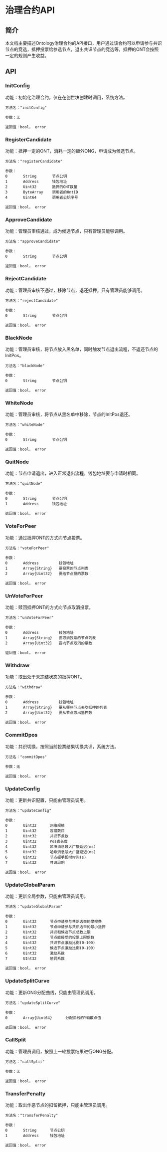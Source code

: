 # 治理合约API
## 简介
本文档主要描述Ontology治理合约的API接口，用户通过该合约可以申请参与共识节点的竞选，抵押投票给参选节点，退出共识节点的竞选等，抵押的ONT会按照一定的规则产生收益。
## API
### InitConfig
功能：初始化治理合约，仅在在创世块创建时调用，系统方法。
```text
方法名："initConfig"

参数：无

返回值：bool， error
```
### RegisterCandidate
功能：抵押一定的ONT，消耗一定的额外ONG，申请成为候选节点。 
```text
方法名："registerCandidate"

参数：
0       String       节点公钥
1       Address      钱包地址
2       Uint32       抵押的ONT数量
3       ByteArray    调用者的OntID
4       Uint64       调用者公钥序号

返回值：bool， error
```
### ApproveCandidate
功能：管理员审核通过，成为候选节点，只有管理员能够调用。

```text
方法名："approveCandidate"

参数：
0       String       节点公钥

返回值：bool， error
```
### RejectCandidate
功能：管理员审核不通过，移除节点，退还抵押，只有管理员能够调用。

```text
方法名："rejectCandidate"

参数：
0       String       节点公钥

返回值：bool， error
```
### BlackNode
功能：管理员审核，将节点放入黑名单，同时触发节点退出流程，不返还节点的InitPos。

```text
方法名："blackNode"

参数：
0       String       节点公钥

返回值：bool， error
```
### WhiteNode
功能：管理员审核，将节点从黑名单中移除，节点的InitPos退还。

```text
方法名："whiteNode"

参数：
0       String       节点公钥

返回值：bool， error
```
### QuitNode
功能：节点申请退出，进入正常退出流程，钱包地址要与申请时相同。

```text
方法名："quitNode"

参数：
0       String       节点公钥
1       Address      钱包地址

返回值：bool， error
```
### VoteForPeer
功能：通过抵押ONT的方式向节点投票。

```text
方法名："voteForPeer"

参数：
0       Address         钱包地址
1       Array{String}   要投票的节点列表
2       Array{Uint32}   要给节点投的票数

返回值：bool， error
```
### UnVoteForPeer
功能：赎回抵押ONT的方式向节点取消投票。

```text
方法名："unVoteForPeer"

参数：
0       Address         钱包地址
1       Array{String}   要取消投票的节点列表
2       Array{Uint32}   要向节点取消的票数

返回值：bool， error
```
### Withdraw
功能：取出处于未冻结状态的抵押ONT。

```text
方法名："withdraw"

参数：
0       Address         钱包地址
1       Array{String}   要从哪些节点去吃抵押的列表
2       Array{Uint32}   要从节点取出抵押数

返回值：bool， error
```
### CommitDpos
功能：共识切换，按照当前投票结果切换共识，系统方法。

```text
方法名："commitDpos"

参数：无

返回值：bool， error
```
### UpdateConfig
功能：更新共识配置，只能由管理员调用。

```text
方法名："updateConfig"

参数：
0       Uint32      网络规模
1       Uint32      容错数目
2       Uint32      共识节点数
3       Uint32      Pos表长度
4       Uint32      区块消息最大广播延迟(ms)
5       Uint32      哈希消息最大广播延迟(ms)
6       Uint32      节点握手超时时间(s)
7       Uint32      共识周期

返回值：bool， error
```
### UpdateGlobalParam
功能：更新全局参数，只能由管理员调用。

```text
方法名："updateGlobalParam"

参数：
0       Uint32      节点申请参与共识选举的摩擦费
1       Uint32      节点申请参与共识选举的最小抵押
2       Uint32      共识和候选节点总数上限
3       Uint32      节点能接受的投票上限倍数
4       Uint32      共识节点激励比例(0-100)
5       Uint32      候选节点激励比例(0-100)
6       Uint32      激励系数
7       UInt32      惩罚系数

返回值：bool， error
```
### UpdateSplitCurve
功能：更新ONG分配曲线，只能由管理员调用。

```text
方法名："updateSplitCurve"

参数：
0       Array{Uint64}      分配曲线的Y轴散点值

返回值：bool， error
```
### CallSplit
功能：管理员调用，按照上一轮投票结果进行ONG分配。

```text
方法名："callSplit"

参数：无

返回值：bool， error
```
### TransferPenalty
功能：取出作恶节点的扣留抵押，只能由管理员调用。

```text
方法名："transferPenalty"

参数：
0       String      节点公钥
1       Address     钱包地址

返回值：bool， error
```